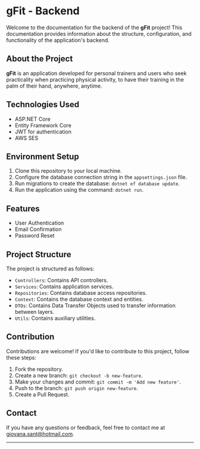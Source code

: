 ﻿# gFit - Backend

Welcome to the documentation for the backend of the **gFit** project! This documentation provides information about the structure, configuration, and functionality of the application's backend.

## About the Project

**gFit** is an application developed for personal trainers and users who seek practicality when practicing physical activity, to have their training in the palm of their hand, anywhere, anytime.

## Technologies Used

- ASP.NET Core 
- Entity Framework Core 
- JWT for authentication
- AWS SES

## Environment Setup

1. Clone this repository to your local machine.
2. Configure the database connection string in the `appsettings.json` file.
3. Run migrations to create the database: `dotnet ef database update`.
4. Run the application using the command: `dotnet run`.

## Features

- User Authentication
- Email Confirmation
- Password Reset

## Project Structure

The project is structured as follows:

- `Controllers`: Contains API controllers.
- `Services`: Contains application services.
- `Repositories`: Contains database access repositories.
- `Context`: Contains the database context and entities.
- `DTOs`: Contains Data Transfer Objects used to transfer information between layers.
- `Utils`: Contains auxiliary utilities.

## Contribution

Contributions are welcome! If you'd like to contribute to this project, follow these steps:

1. Fork the repository.
2. Create a new branch: `git checkout -b new-feature`.
3. Make your changes and commit: `git commit -m 'Add new feature'`.
4. Push to the branch: `git push origin new-feature`.
5. Create a Pull Request.

## Contact

If you have any questions or feedback, feel free to contact me at giovana.sant@hotmail.com.

---
